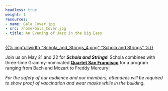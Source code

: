 ```yaml
---
headless: true
weight: 1
resources:
- name: Gala_Cover.jpg
- src: /home/Gala_Cover.jpg
- title: An Evening of Jazz in the Big Easy
---
```


<a href="https://scholacantorum.org/concerts/schola-and-strings/">
{{% imgfullwidth "Schola_and_Strings_4.png" "Schola and Strings" %}}
</a>

Join us on May 21 and 22 for _**Schola and Strings**_! Schola combines with three-time Grammy-nominated <a href="quartetsanfrancisco.com" target="_blank"><strong>Quartet San Francisco</strong></a> for a program ranging from Bach and Mozart to Freddy Mercury!

_For the safety of our audience and our members, attendees will be required to show proof of vaccination and wear masks while in the building._
